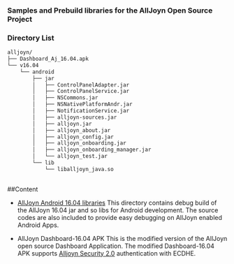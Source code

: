### Samples and Prebuild libraries for the AllJoyn Open Source Project


### Directory List
	
```sh
alljoyn/
├── Dashboard_Aj_16.04.apk
└── v16.04
    └── android
        ├── jar
        │   ├── ControlPanelAdapter.jar
        │   ├── ControlPanelService.jar
        │   ├── NSCommons.jar
        │   ├── NSNativePlatformAndr.jar
        │   ├── NotificationService.jar
        │   ├── alljoyn-sources.jar
        │   ├── alljoyn.jar
        │   ├── alljoyn_about.jar
        │   ├── alljoyn_config.jar
        │   ├── alljoyn_onboarding.jar
        │   ├── alljoyn_onboarding_manager.jar
        │   └── alljoyn_test.jar
        └── lib
            └── liballjoyn_java.so	    
 

``` 
##Content 
* [AllJoyn Android 16.04 libraries](./alljoyn/v16.04/android/)
This directory contains debug build of the AllJoyn 16.04 jar and so libs for Android development. The source codes are also included to provide easy debugging on AllJoyn enabled Android Apps.

* AllJoyn Dashboard-16.04 APK 
This is the modified version of the AllJoyn open source Dashboard Application. The modified Dashboard-16.04 APK supports [Alljoyn Security 2.0](https://allseenalliance.org/framework/documentation/learn/core/security2_0) authentication with ECDHE. 
